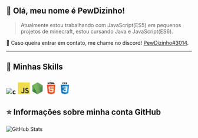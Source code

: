 ## 💜 Olá, meu nome é <strong>PewDizinho!</strong>

> Atualmente estou trabalhando com JavaScript(ES5) em pequenos projetos de minecraft, estou cursando Java e JavaScript(ES6).

💬 Caso queira entrar em contato, me chame no discord! [PewDizinho#3014](https://cnpcscripts.com/pew).

----

## 🚀 Minhas Skills

<code><img height="32" src="https://cdn.iconscout.com/icon/free/png-512/c-programming-569564.png" alt="c"/></code>
<code><img height="32" src="https://raw.githubusercontent.com/github/explore/80688e429a7d4ef2fca1e82350fe8e3517d3494d/topics/javascript/javascript.png" alt="Javascript"/></code>
<code><img height="32" src="https://raw.githubusercontent.com/github/explore/80688e429a7d4ef2fca1e82350fe8e3517d3494d/topics/nodejs/nodejs.png" alt="Nodejs"/></code>
<code><img height="32" src="https://raw.githubusercontent.com/github/explore/80688e429a7d4ef2fca1e82350fe8e3517d3494d/topics/html/html.png" alt="HTML5"/></code>
<code><img height="32" src="https://raw.githubusercontent.com/github/explore/80688e429a7d4ef2fca1e82350fe8e3517d3494d/topics/css/css.png" alt="CSS"/></code>
---

## ⭐ Informações sobre minha conta GitHub
![GitHub Stats](https://github-readme-stats.vercel.app/api?username=PewDizinho&show_icons=true)
